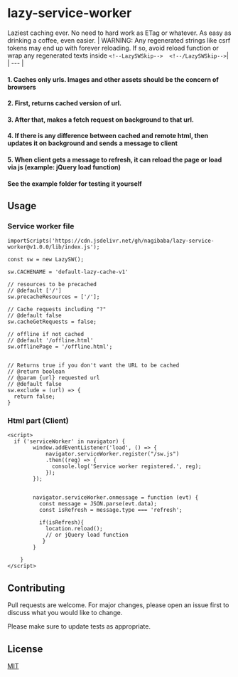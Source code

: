 # lazy-service-worker

Laziest caching ever. No need to hard work as ETag or whatever. As easy as drinking a coffee, even easier.
| WARNING: Any regenerated strings like csrf tokens may end up with forever reloading. If so, avoid reload function or wrap any regenerated texts inside  `<!--LazySWSkip-->  <!--/LazySWSkip-->`|
| --- |

#### 1. Caches only urls. Images and other assets should be the concern  of browsers

#### 2. First, returns cached version of url. 

#### 3. After that, makes a fetch request on background to that url.

#### 4. If there is any difference between cached and remote html, then updates it on background and sends a message to client 

#### 5. When client gets a message to refresh, it can reload the page or load via js (example: jQuery load function)


#### See the example folder for testing it yourself


## Usage

### Service worker file

```
importScripts('https://cdn.jsdelivr.net/gh/nagibaba/lazy-service-worker@v1.0.0/lib/index.js');

const sw = new LazySW();

sw.CACHENAME = 'default-lazy-cache-v1'

// resources to be precached
// @default ['/']
sw.precacheResources = ['/'];

// Cache requests including "?"
// @default false
sw.cacheGetRequests = false;

// offline if not cached
// @default '/offline.html'
sw.offlinePage = '/offline.html';


// Returns true if you don't want the URL to be cached
// @return boolean
// @param {url} requested url
// @default false
sw.exclude = (url) => {
  return false;
}
```

### Html part (Client)


```
<script>
  if ('serviceWorker' in navigator) {
        window.addEventListener('load', () => {
            navigator.serviceWorker.register("/sw.js")
            .then((reg) => {
              console.log('Service worker registered.', reg);
            });
        });


        navigator.serviceWorker.onmessage = function (evt) {
          const message = JSON.parse(evt.data);
          const isRefresh = message.type === 'refresh';

          if(isRefresh){
            location.reload();
            // or jQuery load function
           }
        }
        
    }
</script>

```

## Contributing
Pull requests are welcome. For major changes, please open an issue first to discuss what you would like to change.

Please make sure to update tests as appropriate.

## License
[MIT](https://choosealicense.com/licenses/mit/)
